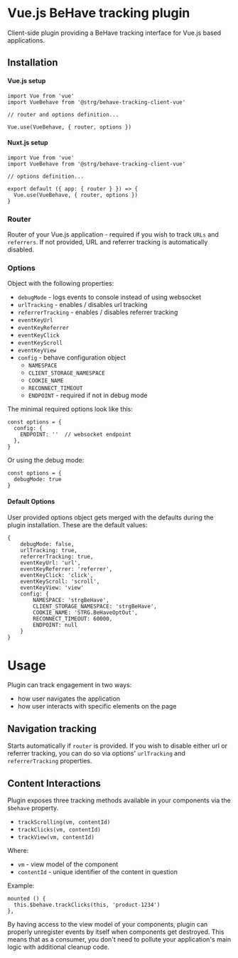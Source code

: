 # Vue.js BeHave tracking plugin

Client-side plugin providing a BeHave tracking interface for Vue.js based applications.

## Installation

#### Vue.js setup


    import Vue from 'vue'
    import VueBehave from '@strg/behave-tracking-client-vue'
    
    // router and options definition...
    
    Vue.use(VueBehave, { router, options })

#### Nuxt.js setup
    
    import Vue from 'vue'
    import VueBehave from '@strg/behave-tracking-client-vue'

    // options definition...
    
    export default ({ app: { router } }) => {
      Vue.use(VueBehave, { router, options })
    }

### Router

Router of your Vue.js application - required if you wish to track `URLs` and `referrers`. If not provided, URL and referrer tracking is automatically disabled.

### Options

Object with the following properties:
* `debugMode` - logs events to console instead of using websocket
* `urlTracking` - enables / disables url tracking
* `referrerTracking` - enables / disables referrer tracking
* `eventKeyUrl`
* `eventKeyReferrer`
* `eventKeyClick`
* `eventKeyScroll`
* `eventKeyView`
* `config` - behave configuration object
    * `NAMESPACE`
    * `CLIENT_STORAGE_NAMESPACE`
    * `COOKIE_NAME`
    * `RECONNECT_TIMEOUT`
    * `ENDPOINT` - required if not in debug mode

The minimal required options look like this:

    const options = {
      config: {
        ENDPOINT: ''  // websocket endpoint
      },
    }

Or using the debug mode:

    const options = {
      debugMode: true
    }

#### Default Options 
User provided options object gets merged with the defaults during the plugin installation. These are the default values:

    {
        debugMode: false,
        urlTracking: true,
        referrerTracking: true,
        eventKeyUrl: 'url',
        eventKeyReferrer: 'referrer',
        eventKeyClick: 'click',
        eventKeyScroll: 'scroll',
        eventKeyView: 'view'
        config: {
            NAMESPACE: 'strgBeHave',
            CLIENT_STORAGE_NAMESPACE: 'strgBeHave',
            COOKIE_NAME: 'STRG.BeHaveOptOut',
            RECONNECT_TIMEOUT: 60000,
            ENDPOINT: null
        }
    }

# Usage

Plugin can track engagement in two ways:
* how user navigates the application
* how user interacts with specific elements on the page

## Navigation tracking

Starts automatically if `router` is provided. If you wish to disable either url or referrer tracking, you can do so via options' `urlTracking` and `referrerTracking` properties.

## Content Interactions

Plugin exposes three tracking methods available in your components via the `$behave` property.
* `trackScrolling(vm, contentId)`
* `trackClicks(vm, contentId)`
* `trackView(vm, contentId)`

Where:
* `vm` - view model of the component
* `contentId` - unique identifier of the content in question 

Example:

    mounted () {
      this.$behave.trackClicks(this, 'product-1234')
    },

By having access to the view model of your components, plugin can properly unregister events by itself when components get destroyed. This means that as a consumer, you don't need to pollute your application's main logic with additional cleanup code.

